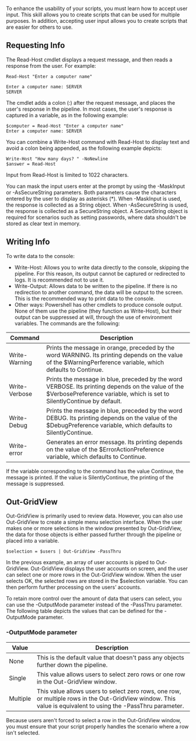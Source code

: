 To enhance the usability of your scripts, you must learn how to accept user input. This skill allows you to create scripts that can be used for multiple purposes. In addition, accepting user input allows you to create scripts that are easier for others to use. 


## Requesting Info 

The Read-Host cmdlet displays a request message, and then reads a response from the user. For example:

``` pwsh
Read-Host "Enter a computer name"
```
```
Enter a computer name: SERVER
SERVER
```
The cmdlet adds a colon (:) after the request message, and places the user's response in the pipeline. In most cases, the user's response is captured in a variable, as in the following example:
``` pwsh
$computer = Read-Host "Enter a computer name"
Enter a computer name: SERVER
```

You can combine a Write-Host command with Read-Host to display text and avoid a colon being appended, as the following example depicts:

``` pwsh
Write-Host "How many days? " -NoNewline
$answer = Read-Host
```

Input from Read-Host is limited to 1022 characters.

You can mask the input users enter at the prompt by using the -MaskInput or -AsSecureString parameters. Both parameters cause the characters entered by the user to display as asterisks (*). When -MaskInput is used, the response is collected as a String object. When -AsSecureString is used, the response is collected as a SecureString object. A SecureString object is required for scenarios such as setting passwords, where data shouldn't be stored as clear text in memory.

## Writing Info

To write data to the console:

+ Write-Host: Allows you to write data directly to the console, skipping the pipeline. For this reason, its output cannot be captured or redirected to logs. It is recommended not to use it.
+ Write-Output: Allows data to be written to the pipeline. If there is no redirection to another command, the data will be output to the screen. This is the recommended way to print data to the console.
+ Other ways:
    Powershell has other cmdlets to produce console output. None of them use the pipeline (they function as Write-Host), but their output can be suppressed at will, through the use of environment variables. The commands are the following:

|Command| Description|
| --- | --- |
|Write-Warning| Prints the message in orange, preceded by the word WARNING. Its printing depends on the value of the $WarningPerference variable, which defaults to Continue.|
|Write-Verbose| Prints the message in blue, preceded by the word VERBOSE. Its printing depends on the value of the $VerbosePreference variable, which is set to SilentlyContinue by default.|
|Write-Debug| Prints the message in blue, preceded by the word DEBUG. Its printing depends on the value of the $DebugPreference variable, which defaults to SilentlyContinue.|
|Write-error| Generates an error message. Its printing depends on the value of the $ErrorActionPreference variable, which defaults to Continue.|

If the variable corresponding to the command has the value Continue, the message is printed. If the value is SilentlyContinue, the printing of the message is suppressed.

## Out-GridView

Out-GridView is primarily used to review data. However, you can also use Out-GridView to create a simple menu selection interface. When the user makes one or more selections in the window presented by Out-GridView, the data for those objects is either passed further through the pipeline or placed into a variable.

``` pwsh
$selection = $users | Out-GridView -PassThru
```

In the previous example, an array of user accounts is piped to Out-GridView. Out-GridView displays the user accounts on screen, and the user can select one or more rows in the Out-GridView window. When the user selects OK, the selected rows are stored in the $selection variable. You can then perform further processing on the users’ accounts.

To retain more control over the amount of data that users can select, you can use the -OutputMode parameter instead of the -PassThru parameter. The following table depicts the values that can be defined for the -OutputMode parameter.

### -OutputMode parameter

|Value|	Description|
| --- | --- |
|None|	This is the default value that doesn't pass any objects further down the pipeline.|
|Single|	This value allows users to select zero rows or one row in the Out-GridView window.|
|Multiple|	This value allows users to select zero rows, one row, or multiple rows in the Out-GridView window. This value is equivalent to using the -PassThru parameter.|  

Because users aren't forced to select a row in the Out-GridView window, you must ensure that your script properly handles the scenario where a row isn't selected.